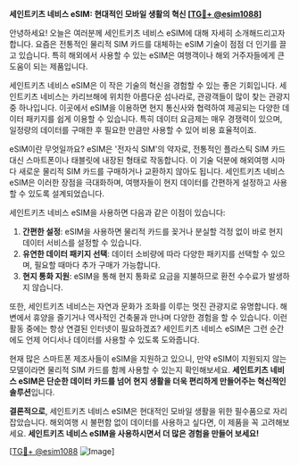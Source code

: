**세인트키츠 네비스 eSIM: 현대적인 모바일 생활의 혁신 [[TG💪+ @esim1088](https://t.me/s/esim1088)]**

안녕하세요! 오늘은 여러분께 세인트키츠 네비스 eSIM에 대해 자세히 소개해드리고자 합니다. 요즘은 전통적인 물리적 SIM 카드를 대체하는 eSIM 기술이 점점 더 인기를 끌고 있습니다. 특히 해외에서 사용할 수 있는 eSIM은 여행객이나 해외 거주자들에게 큰 도움이 되는 제품입니다.

세인트키츠 네비스 eSIM은 이 작은 기술의 혁신을 경험할 수 있는 좋은 기회입니다. 세인트키츠 네비스는 카리브해에 위치한 아름다운 섬나라로, 관광객들이 많이 찾는 관광지 중 하나입니다. 이곳에서 eSIM을 이용하면 현지 통신사와 협력하여 제공되는 다양한 데이터 패키지를 쉽게 이용할 수 있습니다. 특히 데이터 요금제는 매우 경쟁력이 있으며, 일정량의 데이터를 구매한 후 필요한 만큼만 사용할 수 있어 비용 효율적이죠.

eSIM이란 무엇일까요? eSIM은 '전자식 SIM'의 약자로, 전통적인 플라스틱 SIM 카드 대신 스마트폰이나 태블릿에 내장된 형태로 작동합니다. 이 기술 덕분에 해외여행 시마다 새로운 물리적 SIM 카드를 구매하거나 교환하지 않아도 됩니다. 세인트키츠 네비스 eSIM은 이러한 장점을 극대화하며, 여행자들이 현지 데이터를 간편하게 설정하고 사용할 수 있도록 설계되었습니다.

세인트키츠 네비스 eSIM을 사용하면 다음과 같은 이점이 있습니다:

1. **간편한 설정**: eSIM을 사용하면 물리적 카드를 꽂거나 분실할 걱정 없이 바로 현지 데이터 서비스를 설정할 수 있습니다.
2. **유연한 데이터 패키지 선택**: 데이터 소비량에 따라 다양한 패키지를 선택할 수 있으며, 필요할 때마다 추가 구매가 가능합니다.
3. **현지 통화 지원**: eSIM을 통해 현지 통화로 요금을 지불하므로 환전 수수료가 발생하지 않습니다.

또한, 세인트키츠 네비스는 자연과 문화가 조화를 이루는 멋진 관광지로 유명합니다. 해변에서 휴양을 즐기거나 역사적인 건축물과 만나며 다양한 경험을 할 수 있습니다. 이런 활동 중에는 항상 연결된 인터넷이 필요하겠죠? 세인트키츠 네비스 eSIM은 그런 순간에도 언제 어디서나 데이터를 사용할 수 있도록 도와줍니다.

현재 많은 스마트폰 제조사들이 eSIM을 지원하고 있으니, 만약 eSIM이 지원되지 않는 모델이라면 물리적 SIM 카드를 함께 사용할 수 있는지 확인해보세요. **세인트키츠 네비스 eSIM은 단순한 데이터 카드를 넘어 현지 생활을 더욱 편리하게 만들어주는 혁신적인 솔루션**입니다.

**결론적으로**, 세인트키츠 네비스 eSIM은 현대적인 모바일 생활을 위한 필수품으로 자리잡았습니다. 해외여행 시 불편함 없이 데이터를 사용하고 싶다면, 이 제품을 꼭 고려해보세요. **세인트키츠 네비스 eSIM을 사용하시면서 더 많은 경험을 만들어 보세요!**

[[TG💪+ @esim1088](https://t.me/s/esim1088) ![Image](https://i.postimg.cc/Y0z9fWf4/image.png)]